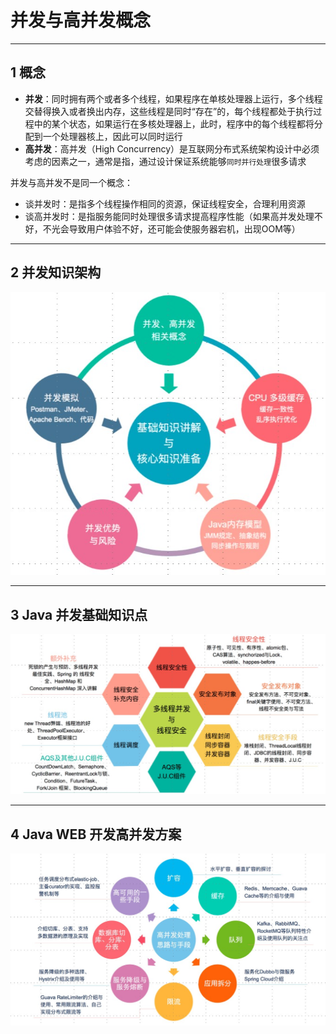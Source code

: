 # 并发与高并发概念

---
## 1 概念

- **并发**：同时拥有两个或者多个线程，如果程序在单核处理器上运行，多个线程交替得换入或者换出内存，这些线程是同时“存在”的，每个线程都处于执行过程中的某个状态，如果运行在多核处理器上，此时，程序中的每个线程都将分配到一个处理器核上，因此可以同时运行
- **高并发**：高并发（High Concurrency）是互联网分布式系统架构设计中必须考虑的因素之一，通常是指，通过设计保证系统能够`同时并行处理`很多请求

并发与高并发不是同一个概念：

- 谈并发时：是指多个线程操作相同的资源，保证线程安全，合理利用资源
- 谈高并发时：是指服务能同时处理很多请求提高程序性能（如果高并发处理不好，不光会导致用户体验不好，还可能会使服务器宕机，出现OOM等）

---
## 2 并发知识架构

![](index_files/2ef633dd-143c-4c58-9f5d-22cd81830c09.jpg)

---
## 3 Java 并发基础知识点

![](index_files/43a1565e-7f26-4bf6-9f08-c1c4b8890e19.jpg)

---
## 4 Java WEB 开发高并发方案

![](index_files/775aa6e1-1cac-4b66-8c3a-46ea936b1cf2.jpg)








